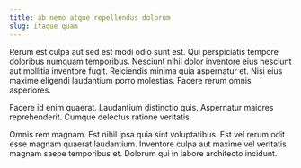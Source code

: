 ```yaml
---
title: ab nemo atque repellendus dolorum
slug: itaque quam
---
```


Rerum est culpa aut sed est modi odio sunt est. Qui perspiciatis tempore doloribus numquam temporibus. Nesciunt nihil dolor inventore eius nesciunt aut mollitia inventore fugit. Reiciendis minima quia aspernatur et. Nisi eius maxime eligendi laudantium porro molestias. Facere rerum omnis asperiores.

Facere id enim quaerat. Laudantium distinctio quis. Aspernatur maiores reprehenderit. Cumque delectus ratione veritatis.

Omnis rem magnam. Est nihil ipsa quia sint voluptatibus. Est vel rerum odit esse magnam quaerat laudantium. Inventore culpa aut maxime vel veritatis magnam saepe temporibus et. Dolorum qui in labore architecto incidunt.
